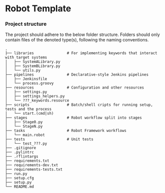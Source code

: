 Robot Template
==============

### Project structure

The project should adhere to the below folder structure. Folders should only contain files of the denoted type(s), following the naming conventions.

    .
    ├── libraries               # For implementing keywords that interact with target systems
    │   ├── SystemALibrary.py
    │   ├── SystemBLibrary.py
    │   └── utils.py
    ├── pipelines               # Declarative-style Jenkins pipelines
    │   ├── Jenkinsfile
    │   └── process.groovy
    ├── resources               # Configuration and other resources
    │   ├── settings.py
    │   ├── settings_helpers.py
    │   └── ???_keywords.resource
    ├── scripts                 # Batch/shell cripts for running setup, tests and the process
    │   └── start.(cmd|sh)
    ├── stages                  # Robot workflow split into stages
    │   ├── Stage0.py
    │   └── StageN.py
    ├── tasks                   # Robot Framework workflows
    │   └── main.robot
    ├── tests                   # Unit tests
    │   └── test_???.py
    ├── .gitignore
    ├── .pylintrc
    ├── .rflintargs
    ├── requirements.txt
    ├── requirements-dev.txt
    ├── requirements-tests.txt
    ├── run.py
    ├── setup.cfg
    ├── setup.py
    └── README.md
